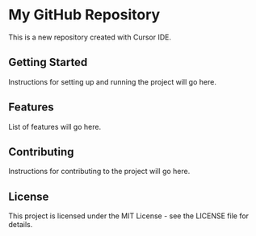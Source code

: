 # My GitHub Repository

This is a new repository created with Cursor IDE.

## Getting Started

Instructions for setting up and running the project will go here.

## Features

List of features will go here.

## Contributing

Instructions for contributing to the project will go here.

## License

This project is licensed under the MIT License - see the LICENSE file for details. 